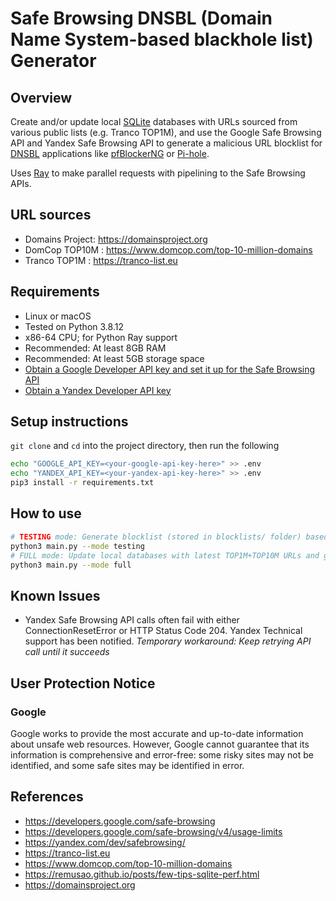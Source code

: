 # Safe Browsing DNSBL (Domain Name System-based blackhole list) Generator

## Overview

Create and/or update local [SQLite](https://www.sqlite.org) databases with URLs sourced from various public lists (e.g. Tranco TOP1M), and use the Google Safe Browsing API and Yandex Safe Browsing API to generate a malicious URL blocklist for [DNSBL](https://en.wikipedia.org/wiki/Domain_Name_System-based_blackhole_list) applications like [pfBlockerNG](https://linuxincluded.com/block-ads-malvertising-on-pfsense-using-pfblockerng-dnsbl) or [Pi-hole](https://pi-hole.net).

Uses [Ray](http://www.ray.io) to make parallel requests with pipelining to the Safe Browsing APIs.

## URL sources

- Domains Project: https://domainsproject.org
- DomCop TOP10M : https://www.domcop.com/top-10-million-domains
- Tranco TOP1M : https://tranco-list.eu

## Requirements

- Linux or macOS
- Tested on Python 3.8.12
- x86-64 CPU; for Python Ray support
- Recommended: At least 8GB RAM
- Recommended: At least 5GB storage space
- [Obtain a Google Developer API key and set it up for the Safe Browsing API](https://developers.google.com/safe-browsing/v4/get-started)
- [Obtain a Yandex Developer API key](https://yandex.com/dev/safebrowsing)

## Setup instructions

`git clone` and `cd` into the project directory, then run the following

```bash
echo "GOOGLE_API_KEY=<your-google-api-key-here>" >> .env
echo "YANDEX_API_KEY=<your-yandex-api-key-here>" >> .env
pip3 install -r requirements.txt
```

## How to use

```bash
# TESTING mode: Generate blocklist (stored in blocklists/ folder) based on last 1500 URLs from Tranco TOP1M list
python3 main.py --mode testing
# FULL mode: Update local databases with latest TOP1M+TOP10M URLs and generate blocklist (stored in blocklists/ folder) from local databases
python3 main.py --mode full
```

## Known Issues

- Yandex Safe Browsing API calls often fail with either ConnectionResetError or HTTP Status Code 204. Yandex Technical support has been notified. _Temporary workaround: Keep retrying API call until it succeeds_

## User Protection Notice

### Google

Google works to provide the most accurate and up-to-date information about unsafe web resources. However, Google cannot guarantee that its information is comprehensive and error-free: some risky sites may not be identified, and some safe sites may be identified in error.

## References

- https://developers.google.com/safe-browsing
- https://developers.google.com/safe-browsing/v4/usage-limits
- https://yandex.com/dev/safebrowsing/
- https://tranco-list.eu
- https://www.domcop.com/top-10-million-domains
- https://remusao.github.io/posts/few-tips-sqlite-perf.html
- https://domainsproject.org